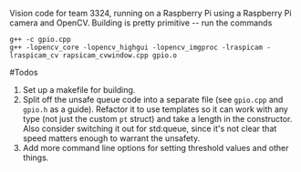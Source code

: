 Vision code for team 3324, running on a Raspberry Pi using a Raspberry Pi camera and OpenCV. Building is pretty primitive -- run the commands

    g++ -c gpio.cpp
    g++ -lopencv_core -lopencv_highgui -lopencv_imgproc -lraspicam -lraspicam_cv rapsicam_cvwindow.cpp gpio.o

#Todos

1. Set up a makefile for building.
2. Split off the unsafe queue code into a separate file (see `gpio.cpp` and `gpio.h` as a guide). Refactor it to use templates so it can work with any type (not just the custom `pt` struct) and take a length in the constructor. Also consider switching it out for std:queue, since it's not clear that speed matters enough to warrant the unsafety.
3. Add more command line options for setting threshold values and other things.
